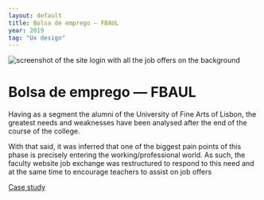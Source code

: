```yaml
---
layout: default
title: Bolsa de emprego — FBAUL
year: 2019
tag: "Ux design"
---
```

<div class="slider">
	<img src="{{ site.baseurl }}/assets/images/bolsa_de_emprego/1.png" alt="screenshot of the site login with all the job offers on the background">
</div>

<h1>Bolsa de emprego — FBAUL</h1>

<p>Having as a segment the alumni of the University of Fine Arts of Lisbon, the greatest needs and weaknesses have been analysed after the end of the course of the college.</p>
<p>With that said, it was inferred that one of the biggest pain points of this phase is precisely entering the working/professional world. As such, the faculty website job exchange was restructured to respond to this need and at the same time to encourage teachers to assist on job offers</p>

<a href="https://www.behance.net/gallery/89483957/Bolsa-de-emprego-FBAUL">Case study</a>